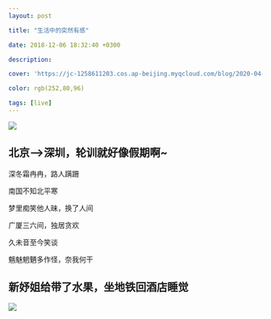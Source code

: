 ```yaml
---
layout: post

title: "生活中的突然有感"

date: 2018-12-06 18:32:40 +0300

description:  

cover: 'https://jc-1258611203.cos.ap-beijing.myqcloud.com/blog/2020-04-14-%E6%88%AA%E5%B1%8F2020-04-14%E4%B8%8B%E5%8D%886.03.28.png'

color: rgb(252,80,96)

tags: [live]
---
```


![](https://jc-1258611203.cos.ap-beijing.myqcloud.com/blog/2020-04-14-%E6%88%AA%E5%B1%8F2020-04-14%E4%B8%8B%E5%8D%886.03.28.png)

## 北京-->深圳，轮训就好像假期啊~

深冬霜冉冉，路人蹒跚

南国不知北平寒

梦里痴笑他人昧，换了人间

 

广厦三六间，独居贪欢

久未音至今笑谈

魑魅魍魉多作怪，奈我何干



## 新妤姐给带了水果，坐地铁回酒店睡觉

![](https://jc-1258611203.cos.ap-beijing.myqcloud.com/blog/2020-04-14-1531586857844_.pic_hd.jpg)











